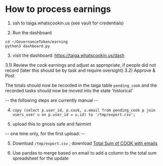 # How to process earnings

1) ssh to taiga.whatscookin.us (see vault for credentials)

2) Run the dashboard
```
cd ~/GovernanceToken/earning
python3 dashboard.py
```

3) visit the dashboard: https://taiga.whatscookin.us/dash

3.1) Review the cook earnings and adjust as appropriate, if people did not record (later this should be by task and require oversight)
3.2) Approve & Post

The totals should now be recorded in the taiga table `pending_cook` and the recorded tasks should now be moved into the state 'historical'

-- the following steps are currently manual --

4) `copy (select p.user_id, p.cook, u.email from pending_cook p join users_user u on p.user_id = u.id) to '/tmp/export.csv';`

5) upload this to gnosis safe and fairmint

-- one time only, for the first upload: --

5) Download `/tmp/export.csv` ; download [Total Sum of COOK with emails](https://docs.google.com/spreadsheets/d/1Akq2c1ywZWZmK02lLIYM4QX2ajw9IWVOB5ODR4UmpiA/edit#gid=0)

6) Use pandas to merge based on email to add a column to the total sum spreadsheet for the update



